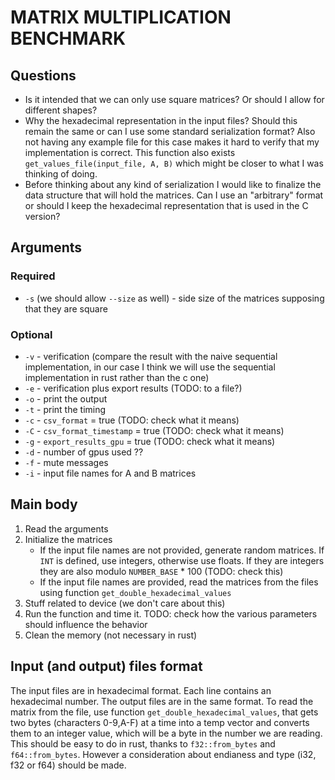 # MATRIX MULTIPLICATION BENCHMARK
## Questions
* Is it intended that we can only use square matrices? Or should I allow for different shapes?
* Why the hexadecimal representation in the input files? Should this remain the same or can I use some standard serialization format? Also not having any example file for this case makes it hard to verify that my implementation is correct. This function also exists `get_values_file(input_file, A, B)` which might be closer to what I was thinking of doing.
* Before thinking about any kind of serialization I would like to finalize the data structure that will hold the matrices. Can I use an "arbitrary" format or should I keep the hexadecimal representation that is used in the C version?
## Arguments
### Required
* `-s` (we should allow `--size` as well) - side size of the matrices supposing that they are square
### Optional
* `-v` - verification (compare the result with the naive sequential implementation, in our case I think we will use the sequential implementation in rust rather than the c one)
* `-e` - verification plus export results (TODO: to a file?)
* `-o` - print the output
* `-t` - print the timing
* `-c` - `csv_format` = true (TODO: check what it means)
* `-C` - `csv_format_timestamp` = true (TODO: check what it means)
* `-g` - `export_results_gpu` = true (TODO: check what it means)
* `-d` - number of gpus used ??
* `-f` - mute messages
* `-i` - input file names for A and B matrices
## Main body
1. Read the arguments
2. Initialize the matrices
   * If the input file names are not provided, generate random matrices. If `INT` is defined, use integers, otherwise use floats. If they are integers they are also modulo `NUMBER_BASE` * 100 (TODO: check this)
   * If the input file names are provided, read the matrices from the files using function `get_double_hexadecimal_values`
3. Stuff related to device (we don't care about this)
4. Run the function and time it. TODO: check how the various parameters should influence the behavior
5. Clean the memory (not necessary in rust)
## Input (and output) files format
The input files are in hexadecimal format. Each line contains an hexadecimal number. The output files are in the same format.
To read the matrix from the file, use function `get_double_hexadecimal_values`, that gets two bytes (characters 0-9,A-F) at a time into a temp vector and converts them to an integer value, which will be a byte in the number we are reading. This should be easy to do in rust, thanks to  `f32::from_bytes` and `f64::from_bytes`. However a consideration about endianess and type (i32, f32 or f64) should be made.